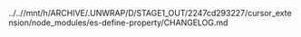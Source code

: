 ../..//mnt/h/ARCHIVE/.UNWRAP/D/STAGE1_OUT/2247cd293227/cursor_extension/node_modules/es-define-property/CHANGELOG.md